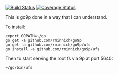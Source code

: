 [![Build Status](https://travis-ci.org/Shamar/go9p.svg?branch=experiments)](https://travis-ci.org/Shamar/go9p)
[![Coverage Status](https://coveralls.io/repos/Shamar/go9p/badge.svg?branch=experiments&service=github)](https://coveralls.io/github/Shamar/go9p)

This is go9p done in a way that I can understand.

To install:

    export GOPATH=~/go
    go get -a github.com/rminnich/go9p
    go get -a github.com/rminnich/go9p/ufs
    go install -a github.com/rminnich/go9p/ufs

Then to start serving the root fs via 9p at port 5640:

    ~/go/bin/ufs

